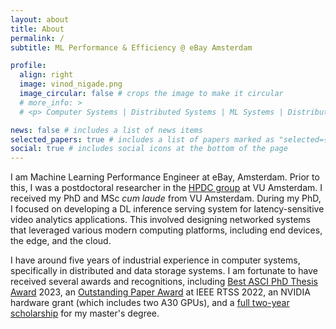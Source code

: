 ```yaml
---
layout: about
title: About
permalink: /
subtitle: ML Performance & Efficiency @ eBay Amsterdam

profile:
  align: right
  image: vinod_nigade.png
  image_circular: false # crops the image to make it circular
  # more_info: >
  # <p> Computer Systems | Distributed Systems | ML Systems | Distributed Intermittent Systems </p>

news: false # includes a list of news items
selected_papers: true # includes a list of papers marked as "selected={true}"
social: true # includes social icons at the bottom of the page
---
```


I am Machine Learning Performance Engineer at eBay, Amsterdam. Prior to this, I was a postdoctoral researcher in the [HPDC group](https://www.vuhpdc.net) at VU Amsterdam. <!-- My research focuses on developing high performance and efficient \[networked\] systems for machine learning (ML). -->I received my PhD and MSc *cum laude* from VU Amsterdam. During my PhD, I focused on developing a DL inference serving system for latency-sensitive video analytics applications. This involved designing networked systems that leveraged various modern computing platforms, including end devices, the edge, and the cloud. 

I have around five years of industrial experience in computer systems, specifically in distributed and data storage systems. I am fortunate to have received several awards and recognitions, including [Best ASCI PhD Thesis Award](https://asci.school/) 2023, an [Outstanding Paper Award](https://2022.rtss.org/awards/) at IEEE RTSS 2022, an NVIDIA hardware grant (which includes two A30 GPUs), and a [full two-year scholarship](https://vu.nl/en/education/more-about/incoming-master-vu-scholarships) for my master's degree.


<!-- <div class="alert alert-info">
  <strong>Note:</strong> I am actively looking for a research position, preferably in industrial labs. However, I am also open to academic and deep-tech startup positions. Here is my <a href="http://vnigade.github.io/files/CV_Vinod_Nigade.pdf">CV</a>.
</div> -->
